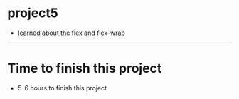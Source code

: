 # project5

- learned about the flex and flex-wrap

***

# Time to finish this project

- 5-6 hours to finish this project

